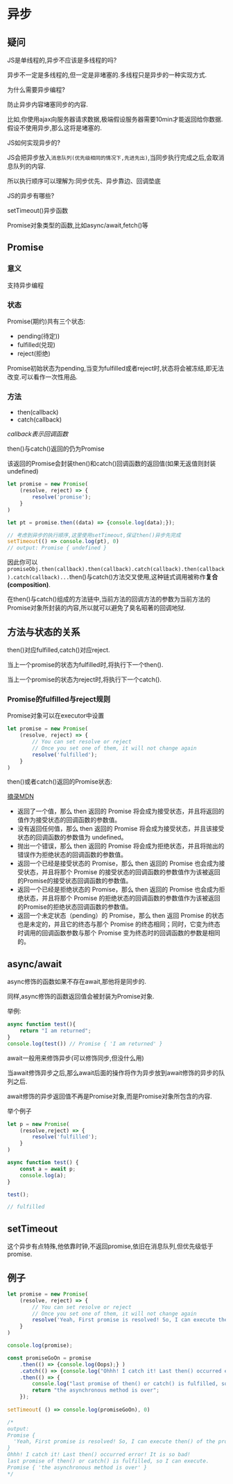 # 异步

## 疑问

JS是单线程的,异步不应该是多线程的吗?

异步不一定是多线程的,但一定是非堵塞的.多线程只是异步的一种实现方式.

为什么需要异步编程?

防止异步内容堵塞同步的内容.

比如,你使用ajax向服务器请求数据,极端假设服务器需要10min才能返回给你数据.假设不使用异步,那么这将是堵塞的.

JS如何实现异步的?

JS会把异步放入`消息队列(优先级相同的情况下,先进先出)`,当同步执行完成之后,会取消息队列的内容.

所以执行顺序可以理解为:同步优先、异步靠边、回调垫底

JS的异步有哪些?

setTimeout()异步函数

Promise对象类型的函数,比如async/await,fetch()等

## Promise

### 意义

支持异步编程

### 状态

Promise(期约)共有三个状态:

- pending(待定))
- fulfilled(兑现)
- reject(拒绝)

Promise初始状态为pending,当变为fulfilled或者reject时,状态将会被冻结,即无法改变.可以看作一次性用品.

### 方法

- then(callback)
- catch(callback)

*callback表示回调函数*

then()与catch()返回的仍为Promise

该返回的Promise会封装then()和catch()回调函数的返回值(如果无返值则封装undefined)

```js
let promise = new Promise(
    (resolve, reject) => {
        resolve('promise');
    }
)

let pt = promise.then((data) => {console.log(data);});

// 考虑到异步的执行顺序,这里使用setTimeout,保证then()异步先完成
setTimeout(() => console.log(pt), 0)
// output: Promise { undefined }
```

因此你可以`promiseObj.then(callback).then(callback).catch(callback).then(callback).catch(callback)...`then()与catch()方法交叉使用,这种链式调用被称作**复合(composition)**.

在then()与catch()组成的方法链中,当前方法的回调方法的参数为当前方法的Promise对象所封装的内容,所以就可以避免了臭名昭著的回调地狱.


## 方法与状态的关系

then()对应fulfilled,catch()对应reject.

当上一个promise的状态为fulfilled时,将执行下一个then().

当上一个promise的状态为reject时,将执行下一个catch().

### Promise的fulfilled与reject规则

Promise对象可以在executor中设置

```js
let promise = new Promise(
    (resolve, reject) => {
        // You can set resolve or reject
        // Once you set one of them, it will not change again
        resolve('fulfilled');
    }
)
```

then()或者catch()返回的Promise状态:

[摘录MDN](https://developer.mozilla.org/zh-CN/docs/Web/JavaScript/Reference/Global_Objects/Promise/then)

- 返回了一个值，那么 then 返回的 Promise 将会成为接受状态，并且将返回的值作为接受状态的回调函数的参数值。
- 没有返回任何值，那么 then 返回的 Promise 将会成为接受状态，并且该接受状态的回调函数的参数值为 undefined。
- 抛出一个错误，那么 then 返回的 Promise 将会成为拒绝状态，并且将抛出的错误作为拒绝状态的回调函数的参数值。
- 返回一个已经是接受状态的 Promise，那么 then 返回的 Promise 也会成为接受状态，并且将那个 Promise 的接受状态的回调函数的参数值作为该被返回的Promise的接受状态回调函数的参数值。
- 返回一个已经是拒绝状态的 Promise，那么 then 返回的 Promise 也会成为拒绝状态，并且将那个 Promise 的拒绝状态的回调函数的参数值作为该被返回的Promise的拒绝状态回调函数的参数值。
- 返回一个未定状态（pending）的 Promise，那么 then 返回 Promise 的状态也是未定的，并且它的终态与那个 Promise 的终态相同；同时，它变为终态时调用的回调函数参数与那个 Promise 变为终态时的回调函数的参数是相同的。


## async/await

async修饰的函数如果不存在await,那他将是同步的.

同样,async修饰的函数返回值会被封装为Promise对象.

举例:

```js
async function test(){
    return "I am returned";
}
console.log(test()) // Promise { 'I am returned' }
```

await一般用来修饰异步(可以修饰同步,但没什么用)

当await修饰异步之后,那么await后面的操作将作为异步放到await修饰的异步的队列之后.

await修饰的异步返回值不再是Promise对象,而是Promise对象所包含的内容.

举个例子
```js
let p = new Promise(
    (resolve,reject) => {
        resolve('fulfilled');
    }
)

async function test() {
    const a = await p;
    console.log(a);
}

test();

// fulfilled
```

## setTimeout

这个异步有点特殊,他依靠时钟,不返回promise,依旧在消息队列,但优先级低于promise.


## 例子
```js
let promise = new Promise(
    (resolve, reject) => {
        // You can set resolve or reject
        // Once you set one of them, it will not change again
        resolve('Yeah, First promise is resolved! So, I can execute then() of the promise method!');
    }
)

console.log(promise);

const promiseGoOn = promise
    .then(() => {console.log(Oops);} )
    .catch(() => {console.log("Ohhh! I catch it! Last then() occurred error! It is so bad!");})
    .then(() => {
        console.log("last promise of then() or catch() is fulfilled, so I can execute.");
        return "the asynchronous method is over";
    });
    
setTimeout( () => console.log(promiseGoOn), 0)

/*
output:
Promise {
  'Yeah, First promise is resolved! So, I can execute then() of the promise method!'
}
Ohhh! I catch it! Last then() occurred error! It is so bad!
last promise of then() or catch() is fulfilled, so I can execute.
Promise { 'the asynchronous method is over' }
*/
```

